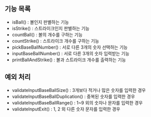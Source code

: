## 기능 목록 
- isBall() : 볼인지 판별하는 기능
- isStrike() : 스트라이크인지 판별하는 기능
- countBall() : 볼의 개수를 구하는 기능
- countStrike() : 스트라이크 개수를 구하는 기능
- pickBaseBallNumber() : 서로 다른 3개의 숫자 선택하는 기능
- inputBaseBallNumber() : 서로 다른 3개의 숫자 입력받는 기능
- printBallAndStrike() : 볼과 스트라이크 개수를 출력하는 기능

## 예외 처리
- validateInputBaseBallSize() : 3개보다 적거나 많은 숫자를 입력한 경우
- validateInputBaseBallDuplication() : 중복된 숫자를 입력한 경우
- validateInputBaseBallRange() : 1~9 외의 숫자나 문자를 입력한 경우
- validateInputExit() : 1, 2 외 다른 숫자 문자를 입력한 경우